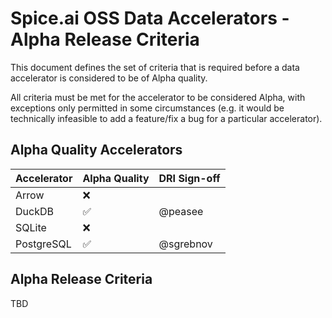 # Spice.ai OSS Data Accelerators - Alpha Release Criteria

This document defines the set of criteria that is required before a data accelerator is considered to be of Alpha quality.

All criteria must be met for the accelerator to be considered Alpha, with exceptions only permitted in some circumstances (e.g. it would be technically infeasible to add a feature/fix a bug for a particular accelerator).

## Alpha Quality Accelerators

| Accelerator | Alpha Quality | DRI Sign-off |
| - | - | - |
| Arrow      | ❌ |  |
| DuckDB     | ✅ | @peasee |
| SQLite     | ❌ |  |
| PostgreSQL | ✅ | @sgrebnov |

## Alpha Release Criteria

TBD

